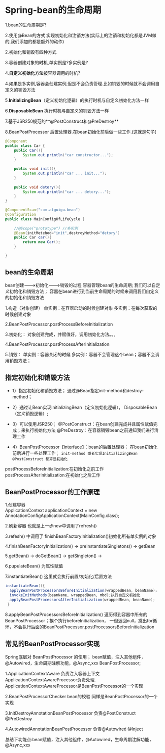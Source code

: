# Spring-bean的生命周期

1.bean的生命周期是?

2.使用@Bean的方式 实现初始化和注销方法(实际上的注销和初始化都是JVM做的,我们添加的都是额外的动作)

2.初始化和销毁有四种方式

3.容器创建对象的时机,单实例是?多实例是?

4.**自定义初始化方法**被容器调用的时机?

4.如果是多实例,容器会创建实例,但是不会负责管理.比如销毁的时候就不会调用自定义的销毁方法

5.**InitializingBean**（定义初始化逻辑）的执行时机与自定义初始化方法一样

6.**DisposableBean** 执行时机与自定义的销毁方法一样

7.基于JSR250规范的**@PostConstruct和@PreDestroy**

8.BeanPostProcessor 后置处理器.在bean初始化前后做一些工作.(这就是勾子)


```java
@Component
public class Car {	
	public Car(){
		System.out.println("car constructor...");
	}
	
	public void init(){
		System.out.println("car ... init...");
	}
	
	public void detory(){
		System.out.println("car ... detory...");
	}
}

@ComponentScan("com.atguigu.bean")
@Configuration
public class MainConfigOfLifeCycle {
	
	//@Scope("prototype") //多实例
	@Bean(initMetehod="init",destroyMethod="detory")
	public Car car(){
		return new Car();
	}

}

```
##  bean的生命周期
 
bean创建--->初始化--->销毁的过程
容器管理bean的生命周期; 我们可以自定义初始化和销毁方法；
容器在bean进行到当前生命周期的时候来调用我们自定义的初始化和销毁方法
 
 1.构造（对象创建）
 		单实例：在容器启动的时候创建对象
 		多实例：在每次获取的时候创建对象
 
 2.BeanPostProcessor.postProcessBeforeInitialization
 
 3.初始化：
 		对象创建完成，并赋值好，调用初始化方法。。。
 		
 4.BeanPostProcessor.postProcessAfterInitialization
 
 5.销毁：
 		单实例：容器关闭的时候
 		多实例：容器不会管理这个bean；容器不会调用销毁方法；

## 指定初始化和销毁方法

* 1）指定初始化和销毁方法；
	通过@Bean指定init-method和destroy-method；
	
* 2）通过让Bean实现InitializingBean（定义初始化逻辑），
			DisposableBean（定义销毁逻辑）;
			
* 3）可以使用JSR250；
	@PostConstruct：在bean创建完成并且属性赋值完成；来执行初始化方法
	@PreDestroy：在容器销毁bean之前通知我们进行清理工作
	
* 4）BeanPostProcessor【interface】：bean的后置处理器；
   在bean初始化前后进行一些处理工作；
	`init-method 或者实现InitializingBean @PostConstruct 都算是初始化`
	
postProcessBeforeInitialization:在初始化之前工作
postProcessAfterInitialization:在初始化之后工作

## BeanPostProcessor的工作原理

1.创建容器 		
ApplicationContext applicationContext = new AnnotationConfigApplicationContext(MainConfig.class);

2.刷新容器 也就是上一步new中调用了refresh()

3.refesh() 中调用了 finishBeanFactoryInitialization()初始化所有单实例的对象

4.finishBeanFactoryInitialization() -> preInstantiateSingletons() -> getBean

5.getBean() -> doGetBean() -> getSingleton() ->

6.pupulateBean() 为属性赋值

7.instantiateBean() 
这里就会执行前置/初始化/后置方法

```java
instantiateBean(){
  applyBeanPostProcessorsBeforeInitialization(wrappedBean, beanName);
  invokeInitMethods(beanName, wrappedBean, mbd);执行自定义初始化
  applyBeanPostProcessorsAfterInitialization(wrappedBean, beanName);
 }
```
8.applyBeanPostProcessorsBeforeInitialization()
 遍历得到容器中所有的BeanPostProcessor；挨个执行beforeInitialization，
 一但返回null，跳出for循环，不会执行后面的BeanPostProcessor.postProcessorsBeforeInitialization
 
## 常见的BeanPostProcessor实现

Spring底层对 BeanPostProcessor 的使用；
bean赋值，注入其他组件，@Autowired，生命周期注解功能，@Async,xxx BeanPostProcessor;

1.ApplicationContextAware 负责注入容器上下文 ApplicationContextAwareProcessor负责处理.
ApplicationContextAwareProcessor是BeanPostProcessor的一个实现

2.BeanPostProcessorChecker bean的校验 同样是BeanPostProcessor的一个实现

3.InitDestroyAnnotationBeanPostProcessor 负责@PostConstruct @PreDestroy

4.AutowiredAnnotationBeanPostProcessor 负责@Autowired @Inject

总结下功能点:bean赋值，注入其他组件，@Autowired，生命周期注解功能，@Async,xxx 


